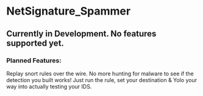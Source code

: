 # NetSignature_Spammer

## Currently in Development. No features supported yet.

### Planned Features:

Replay snort rules over the wire.  No more hunting for malware to see if the detection you built works! Just run the rule, set your destination & Yolo your way into actually testing your IDS.
